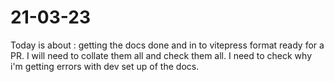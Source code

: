 # 21-03-23

Today is about :
getting the docs done and in to vitepress format ready for a PR. I will need to collate them all and check them all. I need to check why i'm getting errors with dev set up of the docs.

